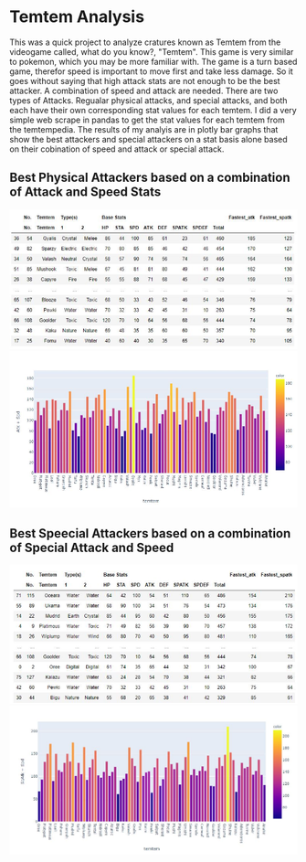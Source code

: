# Temtem Analysis
This was a quick project to analyze cratures known as Temtem from the videogame called, what do you know?, "Temtem". This game is very similar to pokemon, which you may be more familiar with. The game is a turn based game, therefor speed is important to move first and take less damage. So it goes without saying that high attack stats are not enough to be the best attacker. A combination of speed and attack are needed. There are two types of Attacks. Regualar physical attacks, and special attacks, and both each have their own corresponding stat values for each temtem. I did a very simple web scrape in pandas to get the stat values for each temtem from the temtempedia. The results of my analyis are in plotly bar graphs that show the best attackers and special attackers on a stat basis alone based on their cobination of speed and attack or special attack.

## Best Physical Attackers based on a combination of Attack and Speed Stats
![](img/fastestatk.JPG)\
![](img/best%20atkers.JPG)
## Best Speecial Attackers based on a combination of Special Attack and Speed
![](img/bestspcatk.JPG)
![](img/bestspatk.JPG)
